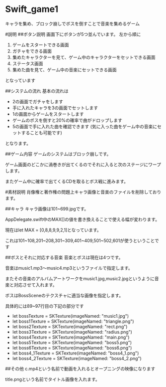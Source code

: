 Swift_game1
===========

キャラを集め、ブロック崩しでボスを倒すことで音楽を集めるゲーム

#説明
##ボタン説明
画面下にボタンが5つ並んでいます。
左から順に

1.	ゲームをスタートできる画面
2.	ガチャをできる画面
3.	集めたキャラクターを見て、ゲーム中のキャラクターをセットできる画面
4.	ステータス画面
5.	集めた曲を見て、ゲーム中の音楽にセットできる画面

となっています

##システムの流れ
基本の流れは

-	2の画面でガチャをします
-	手に入れたキャラを3の画面でセットします
-	1の画面からゲームをスタートします
-	ゲームのボスを倒すと20%の確率で曲がドロップします
-	5の画面で手に入れた曲を確認できます
(気に入った曲をゲーム中の音楽にセットすることも可能です)

となります。

##ゲーム内容
ゲームのシステムはブロック崩しです。

ゲーム画面のどこかに渦巻きが出てくるのでそれに入ると次のステージにワープします。

またゲーム中に確率で出てくるCDを取るとボス戦に進みます。

#素材説明
肖像権と著作権の問題上キャラ画像と音楽のファイルを削除しております。

##キャラ
キャラ画像は101~699.jpgです。

AppDelegate.swift中のMAX[]の値を書き換えることで使える幅が変わります。

現在はlet MAX = [0,8,8,9,9,2,1]となっています。

これは101~108,201~208,301~309,401~409,501~502,601が使うということです

##ボスとそれに対応する音楽
音楽とボスは現在は4つです。

音楽はmusic1.mp3〜music4.mp3というファイルで指定します。

またその音楽のアルバムアートワークをmusic1.jpg,music2.jpgというように音楽と対応させて入れます。

ボスはBossSceneのテクスチャに適当な画像を指定します。

具体的には89~97行目の下記の部分です
-	let bossTexture = SKTexture(imageNamed: "music1.jpg")
-	let boss1Texture = SKTexture(imageNamed: "triangle.png")
-	let boss2Texture = SKTexture(imageNamed: "rect.png")
-	let boss3Texture = SKTexture(imageNamed: "radius.png")
-	let boss4Texture = SKTexture(imageNamed: "main.png")
-	let boss5Texture = SKTexture(imageNamed: "boss5.png")
-	let boss6Texture = SKTexture(imageNamed: "boss6.png")
-	let boss4_1Texture = SKTexture(imageNamed: "boss4_1.png")
-	let boss4_2Texture = SKTexture(imageNamed: "boss4_2.png")


##その他
c.mp4という名前で動画を入れるとオープニングの映像になります

title.pngという名前でタイトル画像を入れます。
